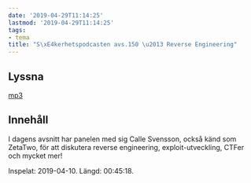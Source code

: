 ```yaml
---
date: '2019-04-29T11:14:25'
lastmod: '2019-04-29T11:14:25'
tags:
- tema
title: "S\xE4kerhetspodcasten avs.150 \u2013 Reverse Engineering"
---
```

## Lyssna

[mp3](http://traffic.libsyn.com/sakerhetspodcasten/2019-04-10_Reverse_Engineering.mp3)

## Innehåll

I dagens avsnitt har panelen med sig Calle Svensson, också känd som ZetaTwo, för
att diskutera reverse engineering, exploit-utveckling, CTFer och mycket mer!

Inspelat: 2019-04-10. Längd: 00:45:18.

